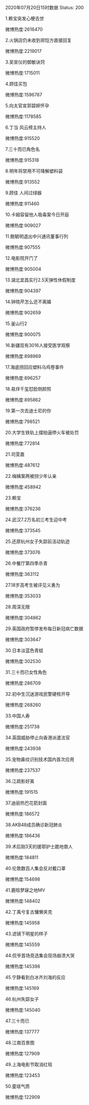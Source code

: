 2020年07月20日15时数据
Status: 200

1.赖宝突发心梗去世

微博热度:2616470

2.火锅店仍未收到郑恺方直接回复

微博热度:2219017

3.吴宣仪的御敏诀窍

微博热度:1715011

4.顾佳买包

微博热度:1596787

5.向太官宣郭碧婷怀孕

微博热度:1178585

6.丁当 风云榜主持人

微博热度:915520

7.三十而已角色名

微博热度:915318

8.明年将禁用不可降解塑料袋

微博热度:913552

9.顾佳 人间过绿器

微博热度:911460

10.卡姆容留他人吸毒案今日开庭

微博热度:909027

11.鲍毓明退出中兴通讯董事行列

微博热度:907555

12.电影院开门了

微博热度:905004

13.湖北宜昌实行2.5天弹性休假制度

微博热度:904397

14.钟晓芹怎么还不离婚

微博热度:902659

15.釜山行2

微博热度:900075

16.新疆现有3016人接受医学观察

微博热度:898969

17.海底捞回应塑料乌鸡卷事件

微博热度:896257

18.易烊千玺怼脸侧颜照

微博热度:895862

19.第一次去迪士尼的你

微博热度:798521

20.大学生铁轨上摆拍逼停火车被处罚

微博热度:772814

21.司雯嘉

微博热度:487612

22.梅姨案两被拐少年认亲

微博热度:458942

23.赖宝

微博热度:376236

24.武汉7.2万名初三考生迎中考

微博热度:373545

25.还原杭州女子失踪前活动轨迹

微博热度:373076

26.中餐厅第四季杀青

微博热度:363112

27.18岁高考生被评见义勇为

微博热度:353033

28.周深无限

微博热度:304862

29.英国政府暂停发布每日新冠病亡数据

微博热度:303647

30.日本淡蓝色青蛙

微博热度:302530

31.三十而已女性角色

微博热度:286709

32.初中生沉迷游戏民警硬核开导

微博热度:268260

33.中国人寿

微博热度:251738

34.英国威胁停止向香港派遣法官

微博热度:243938

35.宠物鼻纹识别技术国内首次应用

微博热度:237537

36.江疏影好美

微博热度:191515

37.迪丽热巴花箭封面

微博热度:186572

38.AKB48成员确诊新冠肺炎

微博热度:186436

39.术后刚3天的援鄂护士跪地救人

微博热度:184811

40.伦敦数百人集会反对戴口罩

微博热度:154698

41.鹿晗梦寐之地MV

微博热度:148402

42.丁禹兮复古慵懒夹克

微博热度:145958

43.滤镜下明星的样子

微博热度:145559

44.侃爷首场竞选集会现场崩溃大哭

微博热度:145398

45.宁静看到白冰齐刘海的反应

微博热度:145169

46.杭州失踪女子

微博热度:145040

47.三十而已

微博热度:137777

48.江南百景图

微博热度:127909

49.上海电影节取消红毯

微博热度:123453

50.童瑶气质

微博热度:122909


